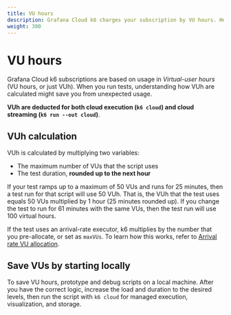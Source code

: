 ```yaml
---
title: VU hours
description: Grafana Cloud k6 charges your subscription by VU hours. Here's how it works.
weight: 300
---
```


# VU hours

Grafana Cloud k6 subscriptions are based on usage in _Virtual-user hours_ (VU hours, or just VUh).
When you run tests, understanding how VUh are calculated might save you from unexpected usage.

**VUh are deducted for both cloud execution (`k6 cloud`) and cloud streaming (`k6 run --out cloud`)**.

## VUh calculation

VUh is calculated by multiplying two variables:
- The maximum number of VUs that the script uses
- The test duration, **rounded up to the next hour**

If your test ramps up to a maximum of 50 VUs and runs for 25 minutes, then a test run for that script will use 50 VUh.
That is, the VUh that the test uses equals 50 VUs multiplied by 1 hour (25 minutes rounded up).
If you change the test to run for 61 minutes with the same VUs, then the test run will use 100 virtual hours.

If the test uses an arrival-rate executor, k6 multiplies by the number that you pre-allocate, or set as `maxVUs`.
To learn how this works, refer to [Arrival rate VU allocation](https://k6.io/docs/using-k6/scenarios/concepts/arrival-rate-vu-allocation).

## Save VUs by starting locally

To save VU hours, prototype and debug scripts on a local machine.
After you have the correct logic, increase the load and duration to the desired levels, then run the script with `k6 cloud` for managed execution, visualization, and storage.

